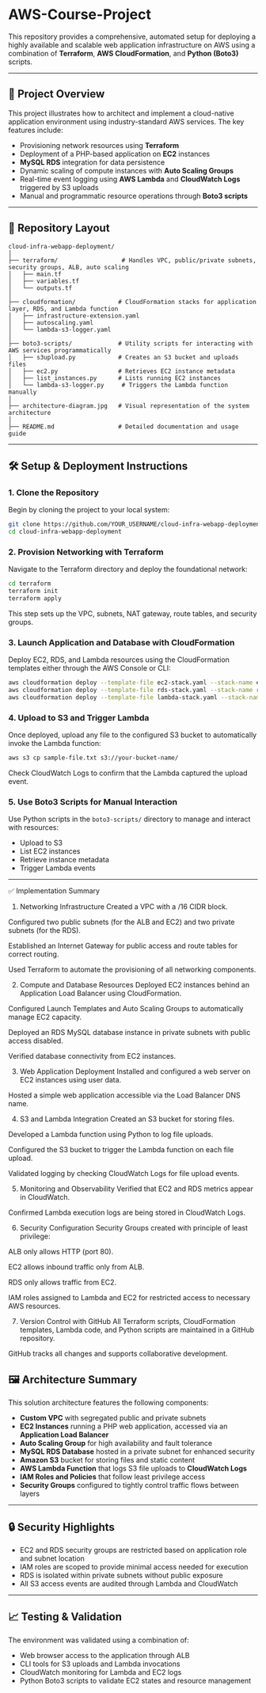 
# AWS-Course-Project

This repository provides a comprehensive, automated setup for deploying a highly available and scalable web application infrastructure on AWS using a combination of **Terraform**, **AWS CloudFormation**, and **Python (Boto3)** scripts.

---

## 📌 Project Overview

This project illustrates how to architect and implement a cloud-native application environment using industry-standard AWS services. The key features include:

- Provisioning network resources using **Terraform**
- Deployment of a PHP-based application on **EC2** instances
- **MySQL RDS** integration for data persistence
- Dynamic scaling of compute instances with **Auto Scaling Groups**
- Real-time event logging using **AWS Lambda** and **CloudWatch Logs** triggered by S3 uploads
- Manual and programmatic resource operations through **Boto3 scripts**

---

## 📁 Repository Layout

```
cloud-infra-webapp-deployment/
│
├── terraform/                  # Handles VPC, public/private subnets, security groups, ALB, auto scaling
│   ├── main.tf
│   ├── variables.tf
│   └── outputs.tf
│
├── cloudformation/            # CloudFormation stacks for application layer, RDS, and Lambda function
│   ├── infrastructure-extension.yaml
│   ├── autoscaling.yaml
│   └── lambda-s3-logger.yaml
│
├── boto3-scripts/             # Utility scripts for interacting with AWS services programmatically
│   ├── s3upload.py            # Creates an S3 bucket and uploads files
│   ├── ec2.py                 # Retrieves EC2 instance metadata
│   ├── list_instances.py      # Lists running EC2 instances
│   └── lambda-s3-logger.py     # Triggers the Lambda function manually
│
├── architecture-diagram.jpg   # Visual representation of the system architecture
│
├── README.md                  # Detailed documentation and usage guide
```

---

## 🛠️ Setup & Deployment Instructions

### 1. Clone the Repository

Begin by cloning the project to your local system:

```bash
git clone https://github.com/YOUR_USERNAME/cloud-infra-webapp-deployment.git
cd cloud-infra-webapp-deployment
```

### 2. Provision Networking with Terraform

Navigate to the Terraform directory and deploy the foundational network:

```bash
cd terraform
terraform init
terraform apply
```

This step sets up the VPC, subnets, NAT gateway, route tables, and security groups.

### 3. Launch Application and Database with CloudFormation

Deploy EC2, RDS, and Lambda resources using the CloudFormation templates either through the AWS Console or CLI:

```bash
aws cloudformation deploy --template-file ec2-stack.yaml --stack-name ec2-stack --capabilities CAPABILITY_IAM
aws cloudformation deploy --template-file rds-stack.yaml --stack-name rds-stack --capabilities CAPABILITY_IAM
aws cloudformation deploy --template-file lambda-stack.yaml --stack-name lambda-stack --capabilities CAPABILITY_IAM
```

### 4. Upload to S3 and Trigger Lambda

Once deployed, upload any file to the configured S3 bucket to automatically invoke the Lambda function:

```bash
aws s3 cp sample-file.txt s3://your-bucket-name/
```

Check CloudWatch Logs to confirm that the Lambda captured the upload event.

### 5. Use Boto3 Scripts for Manual Interaction

Use Python scripts in the `boto3-scripts/` directory to manage and interact with resources:

- Upload to S3
- List EC2 instances
- Retrieve instance metadata
- Trigger Lambda events

---

✅ Implementation Summary
1. Networking Infrastructure
Created a VPC with a /16 CIDR block.

Configured two public subnets (for the ALB and EC2) and two private subnets (for the RDS).

Established an Internet Gateway for public access and route tables for correct routing.

Used Terraform to automate the provisioning of all networking components.

2. Compute and Database Resources
Deployed EC2 instances behind an Application Load Balancer using CloudFormation.

Configured Launch Templates and Auto Scaling Groups to automatically manage EC2 capacity.

Deployed an RDS MySQL database instance in private subnets with public access disabled.

Verified database connectivity from EC2 instances.

3. Web Application Deployment
Installed and configured a web server on EC2 instances using user data.

Hosted a simple web application accessible via the Load Balancer DNS name.

4. S3 and Lambda Integration
Created an S3 bucket for storing files.

Developed a Lambda function using Python to log file uploads.

Configured the S3 bucket to trigger the Lambda function on each file upload.

Validated logging by checking CloudWatch Logs for file upload events.

5. Monitoring and Observability
Verified that EC2 and RDS metrics appear in CloudWatch.

Confirmed Lambda execution logs are being stored in CloudWatch Logs.

6. Security Configuration
Security Groups created with principle of least privilege:

ALB only allows HTTP (port 80).

EC2 allows inbound traffic only from ALB.

RDS only allows traffic from EC2.

IAM roles assigned to Lambda and EC2 for restricted access to necessary AWS resources.

7. Version Control with GitHub
All Terraform scripts, CloudFormation templates, Lambda code, and Python scripts are maintained in a GitHub repository.

GitHub tracks all changes and supports collaborative development.

## 🖼️ Architecture Summary

This solution architecture features the following components:

- **Custom VPC** with segregated public and private subnets
- **EC2 Instances** running a PHP web application, accessed via an **Application Load Balancer**
- **Auto Scaling Group** for high availability and fault tolerance
- **MySQL RDS Database** hosted in a private subnet for enhanced security
- **Amazon S3** bucket for storing files and static content
- **AWS Lambda Function** that logs S3 file uploads to **CloudWatch Logs**
- **IAM Roles and Policies** that follow least privilege access
- **Security Groups** configured to tightly control traffic flows between layers

---

## 🔒 Security Highlights

- EC2 and RDS security groups are restricted based on application role and subnet location
- IAM roles are scoped to provide minimal access needed for execution
- RDS is isolated within private subnets without public exposure
- All S3 access events are audited through Lambda and CloudWatch

---

## 📈 Testing & Validation

The environment was validated using a combination of:

- Web browser access to the application through ALB
- CLI tools for S3 uploads and Lambda invocations
- CloudWatch monitoring for Lambda and EC2 logs
- Python Boto3 scripts to validate EC2 states and resource management
